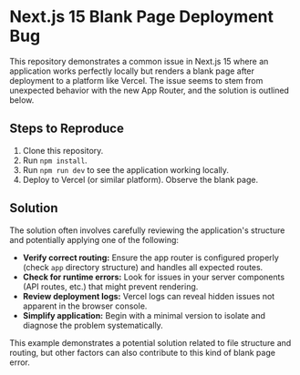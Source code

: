 # Next.js 15 Blank Page Deployment Bug

This repository demonstrates a common issue in Next.js 15 where an application works perfectly locally but renders a blank page after deployment to a platform like Vercel. The issue seems to stem from unexpected behavior with the new App Router, and the solution is outlined below.

## Steps to Reproduce

1. Clone this repository.
2. Run `npm install`.
3. Run `npm run dev` to see the application working locally.
4. Deploy to Vercel (or similar platform). Observe the blank page.

## Solution

The solution often involves carefully reviewing the application's structure and potentially applying one of the following:

* **Verify correct routing:** Ensure the app router is configured properly (check `app` directory structure) and handles all expected routes.
* **Check for runtime errors:** Look for issues in your server components (API routes, etc.) that might prevent rendering.
* **Review deployment logs:** Vercel logs can reveal hidden issues not apparent in the browser console.
* **Simplify application:** Begin with a minimal version to isolate and diagnose the problem systematically.

This example demonstrates a potential solution related to file structure and routing, but other factors can also contribute to this kind of blank page error.